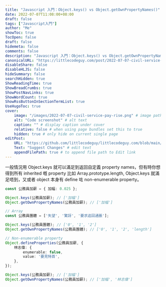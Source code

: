 ```yaml
---
title: "Javascript 入門：Object.keys() vs Object.getOwnPropertyNames()"
date: 2022-07-07T11:08:00+08:00
draft: false
tags: ["Javascript入門"]
author: "Me"
showToc: true
TocOpen: false
draft: false
hidemeta: false
comments: false
description: "Javascript 入門：Object.keys() vs Object.getOwnPropertyNames()"
canonicalURL: "https://littlecodeguy.com/post/2022-07-07-civil-service-pay-rise"
disableShare: false
disableHLJS: false
hideSummary: false
searchHidden: true
ShowReadingTime: true
ShowBreadCrumbs: true
ShowPostNavLinks: true
ShowWordCount: true
ShowRssButtonInSectionTermList: true
UseHugoToc: true
cover:
    image: "/images/2022-07-07-civil-service-pay-rise.png" # image path/url
    alt: "Code screenshot" # alt text
    caption: "" # display caption under cover
    relative: false # when using page bundles set this to true
    hidden: true # only hide on current single page
editPost:
    URL: "https://github.com/littlecodeguy/littlecodeguy.com/blob/main/content"
    Text: "Suggest Changes" # edit text
    appendFilePath: true # to append file path to Edit link
---
```


一般情況用 Object.keys 就可以滿足到返回自定義 property names，但有時你想得到所有 inherited 嘅 property 比如 Array.prototype.length, Object.keys 就滿足唔到，又或者 object 本身有 define 咗 non-enumerable property。

```typescript
const 公務員加薪 = { 加幅: 0.025 };

Object.keys(公務員加薪); // ['加幅']
Object.getOwnPropertyNames(公務員加薪); // ['加幅']

// Array
const 公務員團體 = ['失望', '驚訝', '要求追回通脹'];

Object.keys(公務員團體); // ['0', '1', '2']
Object.getOwnPropertyNames(公務員團體); // ['0', '1', '2', 'length']

// Non-enumerable property
Object.defineProperties(公務員加薪, {
    林志偉: {
        enumerable: false,
        value: '要見特首',
    },
});

Object.keys(公務員加薪); // ['加幅']
Object.getOwnPropertyNames(公務員加薪); // ['加幅', '林志偉']
```